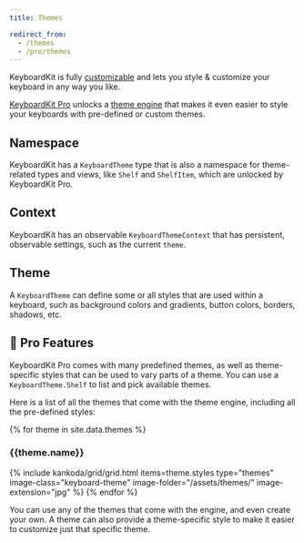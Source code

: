 ```yaml
---
title: Themes

redirect_from: 
  - /themes
  - /pro/themes
---
```


KeyboardKit is fully [customizable](/customization) and lets you style & customize your keyboard in any way you like.

[KeyboardKit Pro][pro] unlocks a [theme engine](#pro) that makes it even easier to style your keyboards with pre-defined or custom themes.


## Namespace

KeyboardKit has a ``KeyboardTheme`` type that is also a namespace for theme-related types and views, like ``Shelf`` and ``ShelfItem``, which are unlocked by KeyboardKit Pro.


## Context

KeyboardKit has an observable ``KeyboardThemeContext`` that has persistent, observable settings, such as the current ``theme``.


## Theme

A `KeyboardTheme` can define some or all styles that are used within a keyboard, such as background colors and gradients, button colors, borders, shadows, etc.


## 👑 Pro Features

KeyboardKit Pro comes with many predefined themes, as well as theme-specific styles that can be used to vary parts of a theme. You can use a `KeyboardTheme.Shelf` to list and pick available themes.

Here is a list of all the themes that come with the theme engine, including all the pre-defined styles:

<section class="themes">
{% for theme in site.data.themes %}
    <h3>{{theme.name}}</h3>
    {% include kankoda/grid/grid.html items=theme.styles type="themes" image-class="keyboard-theme" image-folder="/assets/themes/" image-extension="jpg" %}
{% endfor %}
</section>

You can use any of the themes that come with the engine, and even create your own. A theme can also provide a theme-specific style to make it easier to customize just that specific theme.


[Pro]: /pro
